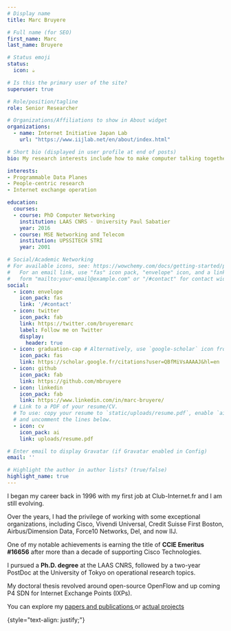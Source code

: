 ```yaml
---
# Display name
title: Marc Bruyere

# Full name (for SEO)
first_name: Marc
last_name: Bruyere

# Status emoji
status:
  icon: ☕️

# Is this the primary user of the site?
superuser: true

# Role/position/tagline
role: Senior Researcher 

# Organizations/Affiliations to show in About widget
organizations:
  - name: Internet Initiative Japan Lab
    url: "https://www.iijlab.net/en/about/index.html"

# Short bio (displayed in user profile at end of posts)
bio: My research interests include how to make computer talking together for human.

interests:
- Programmable Data Planes
- People-centric research
- Internet exchange operation

education:
  courses:
  - course: PhD Computer Networking
    institution: LAAS CNRS - University Paul Sabatier
    year: 2016
  - course: MSE Networking and Telecom
    institution: UPSSITECH STRI
    year: 2001

# Social/Academic Networking
# For available icons, see: https://wowchemy.com/docs/getting-started/page-builder/#icons
#   For an email link, use "fas" icon pack, "envelope" icon, and a link in the
#   form "mailto:your-email@example.com" or "/#contact" for contact widget.
social:
  - icon: envelope
    icon_pack: fas
    link: '/#contact'
  - icon: twitter
    icon_pack: fab
    link: https://twitter.com/bruyeremarc
    label: Follow me on Twitter
    display:
      header: true
  - icon: graduation-cap # Alternatively, use `google-scholar` icon from `ai` icon pack
    icon_pack: fas
    link: https://scholar.google.fr/citations?user=QBfMiVsAAAAJ&hl=en
  - icon: github
    icon_pack: fab
    link: https://github.com/mbruyere
  - icon: linkedin
    icon_pack: fab
    link: https://www.linkedin.com/in/marc-bruyere/
  # Link to a PDF of your resume/CV.
  # To use: copy your resume to `static/uploads/resume.pdf`, enable `ai` icons in `params.yaml`,
  # and uncomment the lines below.
  - icon: cv
    icon_pack: ai
    link: uploads/resume.pdf

# Enter email to display Gravatar (if Gravatar enabled in Config)
email: ''

# Highlight the author in author lists? (true/false)
highlight_name: true
---
```


I began my career back in 1996 with my first job at Club-Internet.fr and I am still evolving.

Over the years, I had the privilege of working with some exceptional organizations, including Cisco, Vivendi Universal, Credit Suisse First Boston, Airbus/Dimension Data, Force10 Networks, Del, and now IIJ.  

One of my notable achievements is earning the title of **CCIE Emeritus #16656** after more than a decade of supporting Cisco Technologies.

 I pursued a **Ph.D. degree** at the LAAS CNRS, followed by a two-year PostDoc at the University of Tokyo on operational research topics. 

My doctoral thesis revolved around open-source OpenFlow and up coming P4  SDN for Internet Exchange Points (IXPs). 

You can explore my [papers and publications ](#section-collection) or [actual projects](#projects)

{style="text-align: justify;"}
